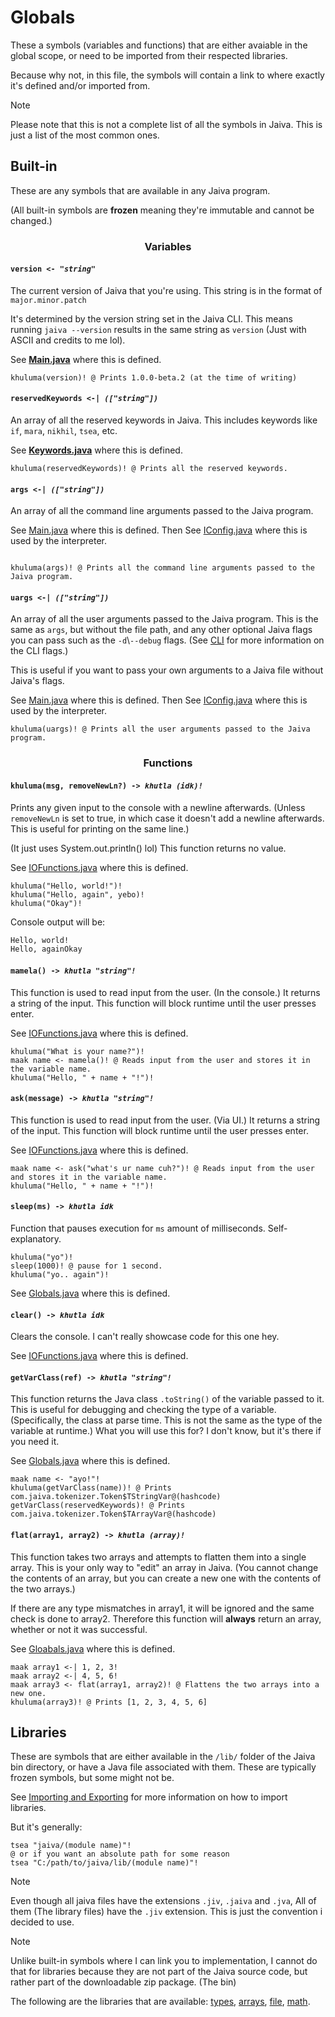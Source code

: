 # Globals

These a symbols (variables and functions) that are either avaiable in the global scope, or need to be imported from their respected libraries.

Because why not, in this file, the symbols will contain a link to where exactly it's defined and/or imported from.

> [!NOTE]
> Please note that this is not a complete list of all the symbols in Jaiva. This is just a list of the most common ones.

## Built-in

These are any symbols that are available in any Jaiva program.

(All built-in symbols are **frozen** meaning they're immutable and cannot be changed.)

### <center> Variables

#### `version <- `_*`"string"`*_

The current version of Jaiva that you're using. This string is in the format of `major.minor.patch`

It's determined by the version string set in the Jaiva CLI. This means running `jaiva --version` results in the same string as `version` (Just with ASCII and credits to me lol).

See **[Main.java](./src/main/java/com/jaiva/Main.java)** where this is defined.

```jiv
khuluma(version)! @ Prints 1.0.0-beta.2 (at the time of writing)
```

#### `reservedKeywords <-| `_*`(["string"])`*_

An array of all the reserved keywords in Jaiva. This includes keywords like `if`, `mara`, `nikhil`, `tsea`, etc.

See **[Keywords.java](./src/main/java/com/jaiva/lang/Keywords.java)** where this is defined.

```jiv
khuluma(reservedKeywords)! @ Prints all the reserved keywords.
```

#### `args <-| `_*`(["string"])`*_

An array of all the command line arguments passed to the Jaiva program.

See [Main.java](./src/main/java/com/jaiva/Main.java) where this is defined.
Then See [IConfig.java](./src/main/java/com/jaiva/interpreter/runtime/IConfig.java) where this is used by the interpreter.

```jiv

khuluma(args)! @ Prints all the command line arguments passed to the Jaiva program.
```

#### `uargs <-| `_*`(["string"])`*_

An array of all the user arguments passed to the Jaiva program. This is the same as `args`, but without the file path, and any other optional Jaiva flags you can pass such as the `-d`\\`--debug` flags. (See [CLI](./CLI.md) for more information on the CLI flags.)

This is useful if you want to pass your own arguments to a Jaiva file without Jaiva's flags.

See [Main.java](./src/main/java/com/jaiva/Main.java) where this is defined.
Then See [IConfig.java](./src/main/java/com/jaiva/interpreter/runtime/IConfig.java) where this is used by the interpreter.

```jiv
khuluma(uargs)! @ Prints all the user arguments passed to the Jaiva program.
```

### <center> Functions

#### `khuluma(msg, removeNewLn?) -> `_*`khutla (idk)!`*_

Prints any given input to the console with a newline afterwards. (Unless `removeNewLn` is set to true, in which case it doesn't add a newline afterwards. This is useful for printing on the same line.)

(It just uses System.out.println() lol) This function returns no value.

See [IOFunctions.java](./src/main/java/com/jaiva/interpreter/globals/IOFunctions.java) where this is defined.

```jiv
khuluma("Hello, world!")!
khuluma("Hello, again", yebo)!
khuluma("Okay")!
```

Console output will be:

```sh
Hello, world!
Hello, againOkay
```

#### `mamela() -> `_*`khutla "string"!`*_

This function is used to read input from the user. (In the console.) It returns a string of the input. This function will block runtime until the user presses enter.

See [IOFunctions.java](./src/main/java/com/jaiva/interpreter/globals/IOFunctions.java) where this is defined.

```jiv
khuluma("What is your name?")!
maak name <- mamela()! @ Reads input from the user and stores it in the variable name.
khuluma("Hello, " + name + "!")!
```

#### `ask(message) -> `_*`khutla "string"!`*_

This function is used to read input from the user. (Via UI.) It returns a string of the input. This function will block runtime until the user presses enter.

See [IOFunctions.java](./src/main/java/com/jaiva/interpreter/globals/IOFunctions.java) where this is defined.

```jiv
maak name <- ask("what's ur name cuh?")! @ Reads input from the user and stores it in the variable name.
khuluma("Hello, " + name + "!")!
```

#### `sleep(ms) -> `_*`khutla idk`*_

Function that pauses execution for `ms` amount of milliseconds. Self-explanatory.

```jiv
khuluma("yo")!
sleep(1000)! @ pause for 1 second.
khuluma("yo.. again")!
```

See [Globals.java](./src/main/java/com/jaiva/interpreter/globals/Globals.java) where this is defined.

#### `clear() -> `_*`khutla idk`*_

Clears the console. I can't really showcase code for this one hey.

See [IOFunctions.java](./src/main/java/com/jaiva/interpreter/globals/IOFunctions.java) where this is defined.

#### `getVarClass(ref) -> `_*`khutla "string"!`*_

This function returns the Java class `.toString()` of the variable passed to it. This is useful for debugging and checking the type of a variable. (Specifically, the class at parse time. This is not the same as the type of the variable at runtime.)
What you will use this for? I don't know, but it's there if you need it.

See [Globals.java](./src/main/java/com/jaiva/interpreter/globals/Globals.java) where this is defined.

```jiv
maak name <- "ayo!"!
khuluma(getVarClass(name))! @ Prints com.jaiva.tokenizer.Token$TStringVar@(hashcode)
getVarClass(reservedKeywords)! @ Prints com.jaiva.tokenizer.Token$TArrayVar@(hashcode)
```

#### `flat(array1, array2) -> `_*`khutla (array)!`*_

This function takes two arrays and attempts to flatten them into a single array. This is your only way to "edit" an array in Jaiva. (You cannot change the contents of an array, but you can create a new one with the contents of the two arrays.)

If there are any type mismatches in array1, it will be ignored and the same check is done to array2. Therefore this function will **always** return an array, whether or not it was successful.

See [Gloabals.java](./src/main/java/com/jaiva/interpreter/globals/Globals.java) where this is defined.

```jiv
maak array1 <-| 1, 2, 3!
maak array2 <-| 4, 5, 6!
maak array3 <- flat(array1, array2)! @ Flattens the two arrays into a new one.
khuluma(array3)! @ Prints [1, 2, 3, 4, 5, 6]
```

## Libraries

These are symbols that are either available in the `/lib/` folder of the Jaiva bin directory, or have a Java file associated with them.
These are typically frozen symbols, but some might not be.

See [Importing and Exporting](./README.md#tsea-import-and-exporting-files) for more information on how to import libraries.

But it's generally:

```jiv
tsea "jaiva/(module name)"!
@ or if you want an absolute path for some reason
tsea "C:/path/to/jaiva/lib/(module name)"!
```

> [!NOTE]
> Even though all jaiva files have the extensions `.jiv`, `.jaiva` and `.jva`, All of them (The library files) have the `.jiv` extension. This is just the convention i decided to use.

> [!NOTE]
> Unlike built-in symbols where I can link you to implementation, I cannot do that for libraries because they are not part of the Jaiva source code, but rather part of the downloadable zip package. (The bin)

The following are the libraries that are available: [types](./libs/types.md), [arrays](./libs/arrays.md), [file](./libs/file.md), [math](./libs/math.md).
